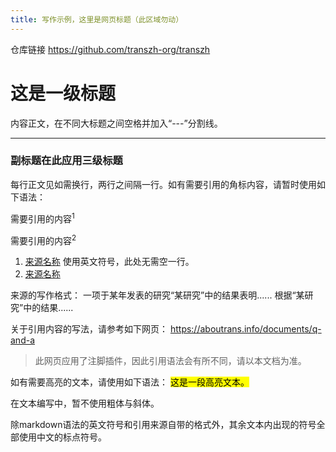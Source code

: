 ```yaml
---
title: 写作示例，这里是网页标题（此区域勿动）
---
```


仓库链接 https://github.com/transzh-org/transzh

# 这是一级标题

内容正文，在不同大标题之间空格并加入“---”分割线。

---

### 副标题在此应用三级标题

每行正文见如需换行，两行之间隔一行。如有需要引用的角标内容，请暂时使用如下语法：

需要引用的内容<sup>1</sup>

需要引用的内容<sup>2</sup>

1. [来源名称](链接) 使用英文符号，此处无需空一行。
2. [来源名称](链接)

来源的写作格式：
一项于某年发表的研究“某研究”中的结果表明......
根据“某研究”中的结果......

关于引用内容的写法，请参考如下网页：
https://aboutrans.info/documents/q-and-a
> 此网页应用了注脚插件，因此引用语法会有所不同，请以本文档为准。

如有需要高亮的文本，请使用如下语法：
<mark>这是一段高亮文本。</mark>

在文本编写中，暂不使用粗体与斜体。

除markdown语法的英文符号和引用来源自带的格式外，其余文本内出现的符号全部使用中文的标点符号。
